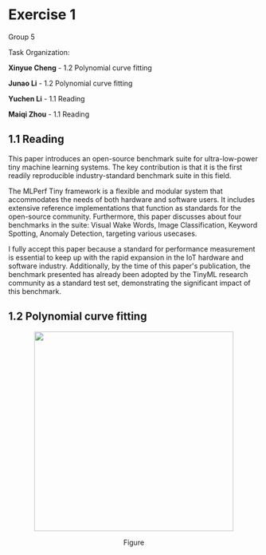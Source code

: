 # Exercise 1

Group 5

Task Organization:

**Xinyue Cheng** - 1.2 Polynomial curve fitting

**Junao Li** - 1.2 Polynomial curve fitting

**Yuchen Li** - 1.1 Reading

**Maiqi Zhou** - 1.1 Reading

## 1.1 Reading

This paper introduces an open-source benchmark suite for ultra-low-power tiny machine learning systems. The key contribution is that it is the first readily reproducible industry-standard benchmark suite in this field. 

The MLPerf Tiny framework is a flexible and modular system that accommodates the needs of both hardware and software users. It includes extensive reference implementations that function as standards for the open-source community. Furthermore, this paper discusses about four benchmarks in the suite: Visual Wake Words,  Image Classification, Keyword Spotting, Anomaly Detection, targeting various usecases. 

I fully accept this paper because a standard for performance measurement is essential to keep up with the rapid expansion in the IoT hardware and software industry. Additionally, by the time of this paper's publication, the benchmark presented has already been adopted by the TinyML research community as a standard test set, demonstrating the significant impact of this benchmark.

## 1.2 Polynomial curve fitting

<div align="center">
    <img src="" width="400" /><p>Figure </p>
</div>